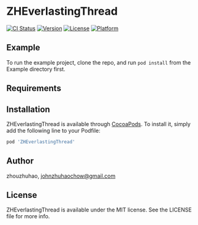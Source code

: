 # ZHEverlastingThread

[![CI Status](https://img.shields.io/travis/zhouzhuhao/ZHEverlastingThread.svg?style=flat)](https://travis-ci.org/zhouzhuhao/ZHEverlastingThread)
[![Version](https://img.shields.io/cocoapods/v/ZHEverlastingThread.svg?style=flat)](https://cocoapods.org/pods/ZHEverlastingThread)
[![License](https://img.shields.io/cocoapods/l/ZHEverlastingThread.svg?style=flat)](https://cocoapods.org/pods/ZHEverlastingThread)
[![Platform](https://img.shields.io/cocoapods/p/ZHEverlastingThread.svg?style=flat)](https://cocoapods.org/pods/ZHEverlastingThread)

## Example

To run the example project, clone the repo, and run `pod install` from the Example directory first.

## Requirements

## Installation

ZHEverlastingThread is available through [CocoaPods](https://cocoapods.org). To install
it, simply add the following line to your Podfile:

```ruby
pod 'ZHEverlastingThread'
```

## Author

zhouzhuhao, johnzhuhaochow@gmail.com

## License

ZHEverlastingThread is available under the MIT license. See the LICENSE file for more info.


